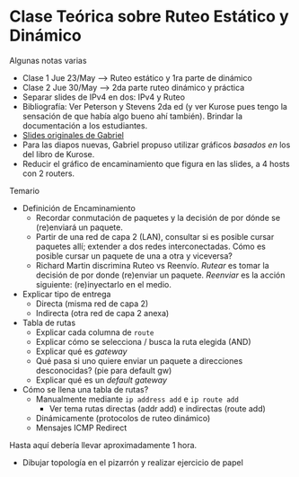 Clase Teórica sobre Ruteo Estático y Dinámico
=============================================

Algunas notas varias

- Clase 1 Jue 23/May --> Ruteo estático y 1ra parte de dinámico
- Clase 2 Jue 30/May --> 2da parte ruteo dinámico y práctica
- Separar slides de IPv4 en dos: IPv4 y Ruteo
- Bibliografía: Ver Peterson y Stevens 2da ed (y ver Kurose pues tengo la sensación de que había algo bueno ahí también). Brindar la documentación a los estudiantes.
- [Slides originales de Gabriel](http://www.tyr.unlu.edu.ar/pub/11-Red.pdf)
- Para las diapos nuevas, Gabriel propuso utilizar gráficos _basados en_ los del libro de Kurose.
- Reducir el gráfico de encaminamiento que figura en las slides, a 4 hosts con 2 routers.

Temario

- Definición de Encaminamiento
    - Recordar conmutación de paquetes y la decisión de por dónde se (re)enviará un paquete.
    - Partir de una red de capa 2 (LAN), consultar si es posible cursar paquetes allí; extender a dos redes interconectadas. Cómo es posible cursar un paquete de una a otra y viceversa?
    - Richard Martin discrimina Ruteo vs Reenvío. _Rutear_ es tomar la decisión de por donde (re)enviar un paquete. _Reenviar_ es la acción siguiente: (re)inyectarlo en el medio.
- Explicar tipo de entrega
    - Directa (misma red de capa 2)
    - Indirecta (otra red de capa 2 anexa)
- Tabla de rutas
    - Explicar cada columna de `route`
    - Explicar cómo se selecciona / busca la ruta elegida (AND)
    - Explicar qué es _gateway_
    - Qué pasa si uno quiere enviar un paquete a direcciones desconocidas? (pie para default gw)
    - Explicar qué es un _default gateway_
- Cómo se llena una tabla de rutas?
    - Manualmente mediante `ip address add` e `ip route add`
        - Ver tema rutas directas (addr add) e indirectas (route add)
    - Dinámicamente (protocolos de ruteo dinámico)
    - Mensajes ICMP Redirect

Hasta aquí debería llevar aproximadamente 1 hora.

- Dibujar topología en el pizarrón y realizar ejercicio de papel